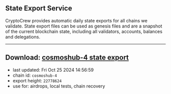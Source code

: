 ## State Export Service
CryptoCrew provides automatic daily state exports for all chains we validate. State export files can be used as genesis files and are a snapshot of the current blockchain state, including all validators, accounts, balances and delegations.

---
**Download: [cosmoshub-4 state export](https://dl-eu2.ccvalidators.com/SERVICE/cosmoshub/cosmoshub-4_export_22778624.json)**
---

- last updated: Fri Oct 25 2024 14:56:59
- chain id: `cosmoshub-4`
- export height: `22778624`
- use for: airdrops, local tests, chain recovery
